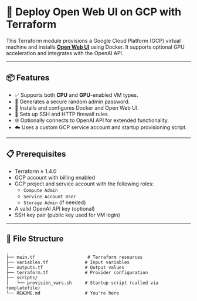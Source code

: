 # 🚀 Deploy Open Web UI on GCP with Terraform

This Terraform module provisions a Google Cloud Platform (GCP) virtual machine and installs **[Open Web UI](https://github.com/open-webui/open-webui)** using Docker. It supports optional GPU acceleration and integrates with the OpenAI API.

---

## 📦 Features

- ✅ Supports both **CPU** and **GPU**-enabled VM types.
- 🔐 Generates a secure random admin password.
- 🐳 Installs and configures Docker and Open Web UI.
- 🔑 Sets up SSH and HTTP firewall rules.
- 🌐 Optionally connects to OpenAI API for extended functionality.
- ☁️ Uses a custom GCP service account and startup provisioning script.

---

## 📋 Prerequisites

- Terraform ≥ 1.4.0
- GCP account with billing enabled
- GCP project and service account with the following roles:
  - `Compute Admin`
  - `Service Account User`
  - `Storage Admin` (if needed)
- A valid OpenAI API key (optional)
- SSH key pair (public key used for VM login)

---

## 📁 File Structure

```plaintext
.
├── main.tf                    # Terraform resources
├── variables.tf              # Input variables
├── outputs.tf                # Output values
├── terraform.tf              # Provider configuration
├── scripts/
│   └── provision_vars.sh     # Startup script (called via templatefile)
└── README.md                 # You're here
